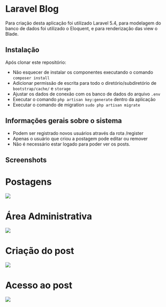 # Laravel Blog 
Para criação desta aplicação foi utilizado Laravel 5.4, para modelagem
do banco de dados foi utilizado o Eloquent, e para renderização das view o Blade.

## Instalação
Após clonar este repositório:
* Não esquecer de instalar os componentes executando o comando `composer install`
* Adicionar permissão de escrita para todo o diretório/subdiretório de `bootstrap/cache/` e `storage`
* Ajustar os dados de conexão com os banco de dados do arquivo `.env`
* Executar o comando `php artisan key:generate` dentro da aplicação
* Executar o comando de migration `sudo php artisan migrate`

## Informações gerais sobre o sistema
* Podem ser registrado novos usuários através da rota /register 
* Apenas o usuário que criou a postagem pode editar ou remover
* Não é necessário estar logado para poder ver os posts.

## Screenshots

# Postagens
![](https://lh6.googleusercontent.com/7djpTPjMk77AX-UURSNskgMCK7_7FC7-KyW6aFJleOKakm4VzNA0IZ3hzkcoNHvEAKeJNycdSqK1bCs=w1366-h637)

# Área Administrativa
![](https://lh5.googleusercontent.com/C7ZqYver0ueW4nGwPT0-P4_vfk1jOb3MgNjDmlQGnJHjjnMejl2FqQnyyOW1K7koBf5WFexDA-WmO44=w1366-h637)

# Criação do post
![](https://lh4.googleusercontent.com/cqaqsK9VwsGA9ubeo-28wKSan9ZCg8Bfg9jRxtN9gHI96DRA1HLyB5XFm15JEBUmvgu2hPSxw9AamH4=w1366-h637)

# Acesso ao post
![](https://lh5.googleusercontent.com/ONOgutMj8mfpIS2fZWRcPGbfOPa7Km6h4efVmQ6MA_9eTAv_9Lfha5lIZ8XRGZfBC7VzsC5bfOwySCE=w1366-h637)
